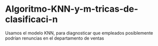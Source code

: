 # Algoritmo-KNN-y-m-tricas-de-clasificaci-n
Usamos el modelo KNN, para diagnosticar que empleados posiblemente podrían renuncias en el departamento de ventas 
